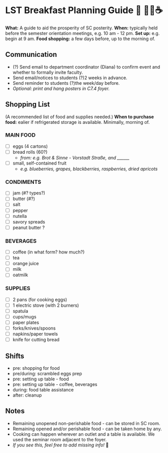 # LST Breakfast Planning Guide 🍞 🍳🍇☕️

**What:** A guide to aid the prosperity of SC posterity. **When:** typically held before the semester orientation meetings, e.g. 10 am - 12 pm. 
**Set up:** e.g. begin at 9 am. **Food shopping:** a few days before, up to the morning of.

## Communication
- (?) Send email to department coordinator (Diana) to confirm event and whether to formally invite faculty.
- Send email/notices to students (?)2 weeks in advance.
- Send reminder to students (?)the week/day before.
- _Optional: print and hang posters in C7.4 foyer._

## Shopping List
(A recommended list of food and supplies needed.) **When to purchase food:** ealier if refrigerated storage is available. Minimally, morning of.

### MAIN FOOD
- [ ] eggs (4 cartons)
- [ ] bread rolls (60?)
  - *from: e.g. Brot & Sinne - Vorstadt Straße, and ______*
- [ ] small, self-contained fruit
  - *e.g. blueberries, grapes, blackberries, raspberries, dried apricots*

### CONDIMENTS
- [ ] jam (#? types?)
- [ ] butter (#?)
- [ ] salt
- [ ] pepper
- [ ] nutella
- [ ] savory spreads
- [ ] peanut butter ?

### BEVERAGES
- [ ] coffee (in what form? how much?)
- [ ] tea
- [ ] orange juice
- [ ] milk
- [ ] oatmilk

### SUPPLIES
- [ ] 2 pans (for cooking eggs)
- [ ] 1 electric stove (with 2 burners)
- [ ] spatula
- [ ] cups/mugs
- [ ] paper plates
- [ ] forks/knives/spoons
- [ ] napkins/paper towels
- [ ] knife for cutting bread

## Shifts
- pre: shopping for food
- pre/during: scrambled eggs prep
- pre: setting up table - food
- pre: setting up table - coffee, beverages
- during: food table assistance
- after: cleanup

## Notes
- Remaining unopened non-perishable food - can be stored in SC room.
- Remaining opened and/or perishable food - can be taken home by any.
- Cooking can happen wherever an outlet and a table is available. We used the seminar room adjacent to the foyer.
- _If you see this, feel free to add missing info!_ 🍩

